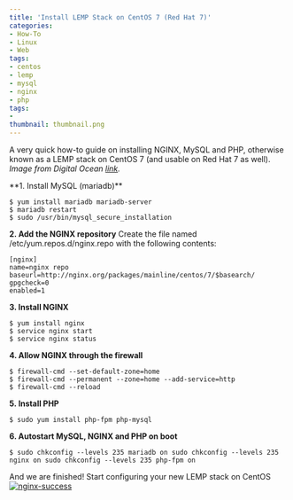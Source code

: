 ```yaml
---
title: 'Install LEMP Stack on CentOS 7 (Red Hat 7)'
categories:
- How-To
- Linux
- Web
tags:
- centos
- lemp
- mysql
- nginx
- php
tags:
- 
thumbnail: thumbnail.png
---
```


A very quick how-to guide on installing NGINX, MySQL and PHP, otherwise known as a LEMP stack on CentOS 7 (and usable on Red Hat 7 as well). _Image from Digital Ocean [link](https://twitter.com/digitalocean/status/496697898248065025)._

<!-- more --> **1. Install MySQL (mariadb)**

```terminal
$ yum install mariadb mariadb-server
$ mariadb restart
$ sudo /usr/bin/mysql_secure_installation
```

**2. Add the NGINX repository** Create the file named /etc/yum.repos.d/nginx.repo with the following contents:

```config  
[nginx]
name=nginx repo
baseurl=http://nginx.org/packages/mainline/centos/7/$basearch/
gpgcheck=0
enabled=1
```

**3. Install NGINX**

```terminal
$ yum install nginx
$ service nginx start
$ service nginx status
```

**4. Allow NGINX through the firewall**

```terminal
$ firewall-cmd --set-default-zone=home
$ firewall-cmd --permanent --zone=home --add-service=http
$ firewall-cmd --reload
```

**5. Install PHP**

```console
$ sudo yum install php-fpm php-mysql
```

**6. Autostart MySQL, NGINX and PHP on boot**

```terminal
$ sudo chkconfig --levels 235 mariadb on sudo chkconfig --levels 235 nginx on sudo chkconfig --levels 235 php-fpm on
```

And we are finished! Start configuring your new LEMP stack on CentOS [![nginx-success]({{page.images}}successsss.png)]({{page.images}}successsss.png)
